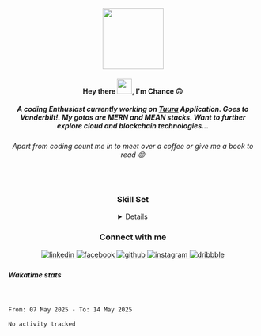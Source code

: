 <div align="center">
<img src="https://camo.githubusercontent.com/47e358432b88d0ffdc582cfee1c637cfa07414d43dc78333d8b1da085f404dba/68747470733a2f2f6d656469612e67697068792e636f6d2f6d656469612f6a49675866346867624843654b69587076742f67697068792e676966" align="center" height="123" width=""/>
</div>  
  

#### <div align="center">Hey there <img src="https://raw.githubusercontent.com/MartinHeinz/MartinHeinz/master/wave.gif" width="30">, I'm Chance 🙃</div>  
  


 <div align="center" width="10%">
  
##### A coding Enthusiast currently working on [Tuura](http://tuura-frontend.netlify.app "Tuura") Application. Goes to Vanderbilt!. My gotos are MERN and MEAN stacks. Want to further explore cloud and blockchain technologies... 
###### Apart from coding count me in to meet over a coffee or give me a book to read :blush: 
</div>
<br>
<div align="center">
  
### Skill Set  
 </div>
<details align="center"><table><tr><td valign="top" width="33%">

### <div align="center"> Design </div>   
<div align="center">  
<img style="margin: 10px" src="https://profilinator.rishav.dev/skills-assets/adobexd.png" alt="Adobe XD" height="50" />  
</div>

</td><td valign="top" width="33%">

### <div align="center"> Backend </div> 
<div align="center">  
<img style="margin: 10px" src="https://profilinator.rishav.dev/skills-assets/php-original.svg" alt="PHP" height="50" />  
<img style="margin: 10px" src="https://profilinator.rishav.dev/skills-assets/mongodb-original-wordmark.svg" alt="MongoDB" height="50" />  
<img style="margin: 10px" src="https://profilinator.rishav.dev/skills-assets/nodejs-original-wordmark.svg" alt="Node.js" height="50" />  
<img style="margin: 10px" src="https://profilinator.rishav.dev/skills-assets/linux-original.svg" alt="Linux" height="50" />  
<img style="margin: 10px" src="https://profilinator.rishav.dev/skills-assets/express-original-wordmark.svg" alt="Express.js" height="50" />  
<img style="margin: 10px" src="https://profilinator.rishav.dev/skills-assets/redux-original.svg" alt="Redux" height="50" />  
<img style="margin: 10px" src="https://profilinator.rishav.dev/skills-assets/cplusplus-original.svg" alt="C++" height="50" />  
<img style="margin: 10px" src="https://profilinator.rishav.dev/skills-assets/mysql-original-wordmark.svg" alt="MySQL" height="50" />  
<img style="margin: 10px" src="https://profilinator.rishav.dev/skills-assets/laravel-plain-wordmark.svg" alt="Laravel" height="50" />  
<img style="margin: 10px" src="https://profilinator.rishav.dev/skills-assets/java-original-wordmark.svg" alt="Java" height="50" />  
<img style="margin: 10px" src="https://profilinator.rishav.dev/skills-assets/git-scm-icon.svg" alt="Git" height="50" />  
<img style="margin: 10px" src="https://profilinator.rishav.dev/skills-assets/typescript-original.svg" alt="TypeScript" height="50" />  
</div>

</td><td valign="top" width="33%">



  ### <div align="center"> Frontend </div> 
<div align="center">  
<img style="margin: 10px" src="https://profilinator.rishav.dev/skills-assets/react-original-wordmark.svg" alt="React" height="50" />  
<img style="margin: 10px" src="https://profilinator.rishav.dev/skills-assets/angularjs-original.svg" alt="Angular" height="50" />  
<img style="margin: 10px" src="https://profilinator.rishav.dev/skills-assets/bootstrap-plain.svg" alt="Bootstrap" height="50" />  
<img style="margin: 10px" src="https://profilinator.rishav.dev/skills-assets/sass-original.svg" alt="Sass" height="50" />  
<img style="margin: 10px" src="https://profilinator.rishav.dev/skills-assets/vuejs-original-wordmark.svg" alt="Vue.js" height="50" />  
</div>

</td></tr></table></details>  
<div align="center">
  
### Connect with me
</div>  
<div align="center">
<a href="https://linkedin.com/in/ineza-jöst-chance-12509a211/" target="_blank">
<img src=https://img.shields.io/badge/linkedin-%231E77B5.svg?&style=for-the-badge&logo=linkedin&logoColor=white alt=linkedin style="margin-bottom: 5px;" />
</a>
<a href="https://www.facebook.com/ineza.jostchance" target="_blank">
<img src=https://img.shields.io/badge/facebook-%232E87FB.svg?&style=for-the-badge&logo=facebook&logoColor=white alt=facebook style="margin-bottom: 5px;" />
</a>
<a href="https://github.com/Chancee1" target="_blank">
<img src=https://img.shields.io/badge/github-%2324292e.svg?&style=for-the-badge&logo=github&logoColor=white alt=github style="margin-bottom: 5px;" />
</a>
<a href="https://instagram.com/_c.h.a.n.c.e" target="_blank">
<img src=https://img.shields.io/badge/instagram-%23000000.svg?&style=for-the-badge&logo=instagram&logoColor=white alt=instagram style="margin-bottom: 5px;" />
</a>
<a href="https://dribbble.com/Chancee" target="_blank">
<img src=https://img.shields.io/badge/dribbble-%23E45285.svg?&style=for-the-badge&logo=dribbble&logoColor=white alt=dribbble style="margin-bottom: 5px;" />
</a>  
</div>  

##### Wakatime stats  

<!-- <div align="center">

### Github Stats 
  
  </div>
<div><img src="https://github-readme-stats.vercel.app/api?username=Chancee1&show_icons=true&count_private=true&hide_border=true" align="center" /></div>  
-->
<br/>  
<!--START_SECTION:waka-->

```txt
From: 07 May 2025 - To: 14 May 2025

No activity tracked
```

<!--END_SECTION:waka-->
<br />

